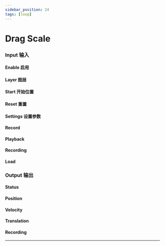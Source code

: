 ```yaml
---
sidebar_position: 24
tags: [loop]
---
```


# Drag Scale



### Input 输入

#### Enable 启用

#### Layer 图层

#### Start 开始位置

#### Reset 重置

#### Settings 设置参数

#### Record

#### Playback

#### Recording

#### Load


### Output 输出

#### Status

#### Position

#### Velocity

#### Translation

#### Recording



------

